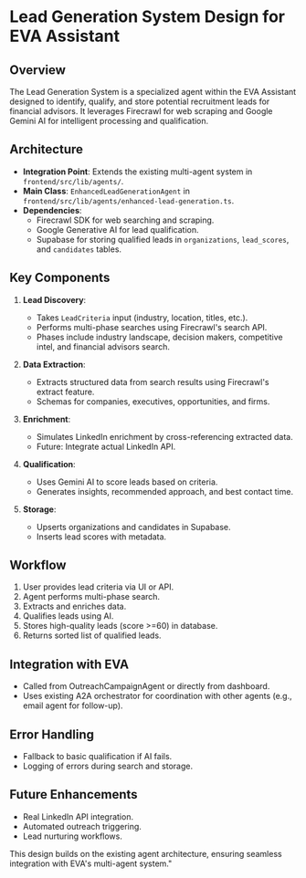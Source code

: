# Lead Generation System Design for EVA Assistant

## Overview
The Lead Generation System is a specialized agent within the EVA Assistant designed to identify, qualify, and store potential recruitment leads for financial advisors. It leverages Firecrawl for web scraping and Google Gemini AI for intelligent processing and qualification.

## Architecture
- **Integration Point**: Extends the existing multi-agent system in `frontend/src/lib/agents/`.
- **Main Class**: `EnhancedLeadGenerationAgent` in `frontend/src/lib/agents/enhanced-lead-generation.ts`.
- **Dependencies**:
  - Firecrawl SDK for web searching and scraping.
  - Google Generative AI for lead qualification.
  - Supabase for storing qualified leads in `organizations`, `lead_scores`, and `candidates` tables.

## Key Components
1. **Lead Discovery**:
   - Takes `LeadCriteria` input (industry, location, titles, etc.).
   - Performs multi-phase searches using Firecrawl's search API.
   - Phases include industry landscape, decision makers, competitive intel, and financial advisors search.

2. **Data Extraction**:
   - Extracts structured data from search results using Firecrawl's extract feature.
   - Schemas for companies, executives, opportunities, and firms.

3. **Enrichment**:
   - Simulates LinkedIn enrichment by cross-referencing extracted data.
   - Future: Integrate actual LinkedIn API.

4. **Qualification**:
   - Uses Gemini AI to score leads based on criteria.
   - Generates insights, recommended approach, and best contact time.

5. **Storage**:
   - Upserts organizations and candidates in Supabase.
   - Inserts lead scores with metadata.

## Workflow
1. User provides lead criteria via UI or API.
2. Agent performs multi-phase search.
3. Extracts and enriches data.
4. Qualifies leads using AI.
5. Stores high-quality leads (score >=60) in database.
6. Returns sorted list of qualified leads.

## Integration with EVA
- Called from OutreachCampaignAgent or directly from dashboard.
- Uses existing A2A orchestrator for coordination with other agents (e.g., email agent for follow-up).

## Error Handling
- Fallback to basic qualification if AI fails.
- Logging of errors during search and storage.

## Future Enhancements
- Real LinkedIn API integration.
- Automated outreach triggering.
- Lead nurturing workflows.

This design builds on the existing agent architecture, ensuring seamless integration with EVA's multi-agent system." 